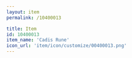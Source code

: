 ```yaml
---
layout: item
permalink: /10400013

title: Item
id: 10400013
item_name: 'Cadis Rune'
icon_url: 'item/icon/customize/00400013.png'
---
```

